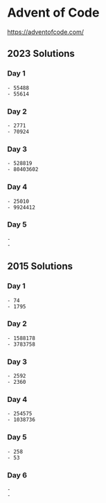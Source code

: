 # Advent of Code
https://adventofcode.com/

## 2023 Solutions

### Day 1
    - 55488
    - 55614
### Day 2
    - 2771
    - 70924
### Day 3
    - 528819
    - 80403602
### Day 4
    - 25010
    - 9924412
### Day 5
    -
    -

## 2015 Solutions

### Day 1
    - 74
    - 1795
### Day 2
    - 1588178
    - 3783758
### Day 3
    - 2592
    - 2360
### Day 4
    - 254575
    - 1038736
### Day 5
    - 258
    - 53
### Day 6
    -
    -